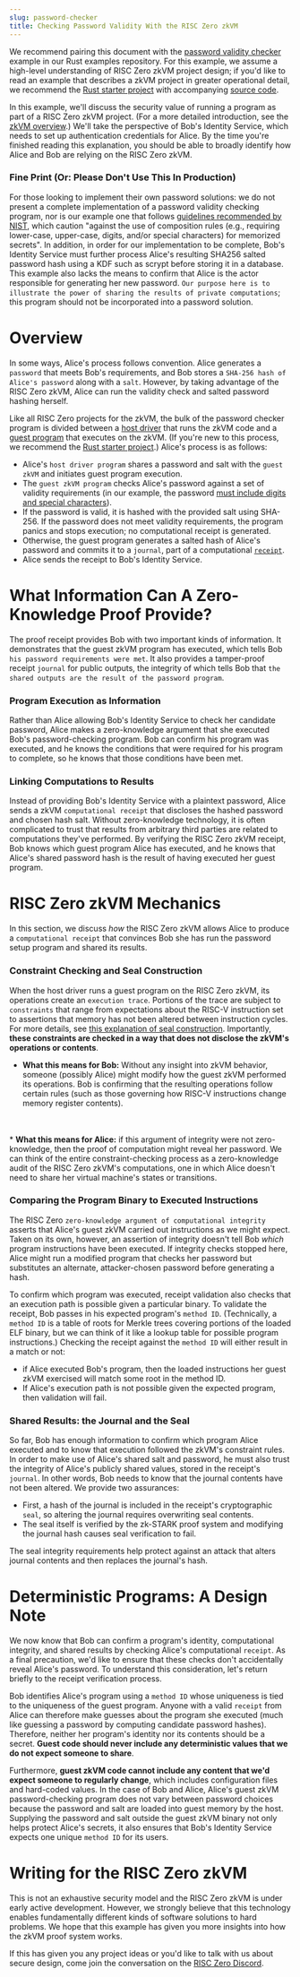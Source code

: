 ```yaml
---
slug: password-checker
title: Checking Password Validity With the RISC Zero zkVM
---
```


We recommend pairing this document with the [password validity checker](https://github.com/risc0/password_checker) example in our Rust examples repository. For this example, we assume a high-level understanding of RISC Zero zkVM project design; if you'd like to read an example that describes a zkVM project in greater operational detail, we recommend the [Rust starter project](../examples/rust_starter.md) with accompanying [source code](https://github.com/risc0/risc0-rust-starter).

In this example, we'll discuss the security value of running a program as part of a RISC Zero zkVM project. 
(For a more detailed introduction, see the [zkVM overview](http://risczero.com/docs/explainers/zkvm/zkvm_overview).)
We'll take the perspective of Bob's Identity Service, which needs to set up authentication credentials for Alice. By the time you're finished reading this explanation, you should be able to broadly identify how Alice and Bob are relying on the RISC Zero zkVM.

### Fine Print (Or: Please Don't Use This In Production)

For those looking to implement their own password solutions: we do not present a complete implementation of a password validity checking program, nor is our example one that follows [guidelines recommended by NIST](https://pages.nist.gov/800-63-FAQ/#q-b06), which caution "against the use of composition rules (e.g., requiring lower-case, upper-case, digits, and/or special characters) for memorized secrets". In addition, in order for our implementation to be complete, Bob's Identity Service must further process Alice's resulting SHA256 salted password hash using a KDF such as scrypt before storing it in a database. This example also lacks the means to confirm that Alice is the actor responsible for generating her new password. `Our purpose here is to illustrate the power of sharing the results of private computations`; this program should not be incorporated into a password solution.

# Overview

In some ways, Alice's process follows convention. Alice generates a `password` that meets Bob's requirements, and Bob stores a `SHA-256 hash of Alice's password` along with a `salt`. However, by taking advantage of the RISC Zero zkVM, Alice can run the validity check and salted password hashing herself.

Like all RISC Zero projects for the zkVM, the bulk of the password checker program is divided between a [host driver](https://github.com/risc0/password_checker/blob/main/starter/src/main.rs) that runs the zkVM code and a [guest program](https://github.com/risc0/password_checker/blob/main/methods/guest/src/bin/pw_checker.rs) that executes on the zkVM. (If you're new to this process, we recommend the [Rust starter project](../examples/rust_starter.md).) Alice's process is as follows:

* Alice's `host driver program` shares a password and salt with the `guest zkVM` and initiates guest program execution. 
* The `guest zkVM program` checks Alice's password against a set of validity requirements (in our example, the password [must include digits and special characters](#some-important-fine-print)).
* If the password is valid, it is hashed with the provided salt using SHA-256. If the password does not meet validity requirements, the program panics and stops execution; no computational receipt is generated.
* Otherwise, the guest program generates a salted hash of Alice's password and commits it to a `journal`, part of a computational [`receipt`](../explainers/proof-system/what_is_a_receipt.md).
* Alice sends the receipt to Bob's Identity Service.

# What Information Can A Zero-Knowledge Proof Provide?

The proof receipt provides Bob with two important kinds of information. It demonstrates that the guest zkVM program has executed, which tells Bob `his password requirements were met`. It also provides a tamper-proof receipt `journal` for public outputs, the integrity of which tells Bob that `the shared outputs are the result of the password program`.

### Program Execution as Information

Rather than Alice allowing Bob's Identity Service to check her candidate password, Alice makes a zero-knowledge argument that she executed Bob's password-checking program. Bob can confirm his program was executed, and he knows the conditions that were required for his program to complete, so he knows that those conditions have been met.

### Linking Computations to Results

Instead of providing Bob's Identity Service with a plaintext password, Alice sends a zkVM `computational receipt` that discloses the hashed password and chosen hash salt. Without zero-knowledge technology, it is often complicated to trust that results from arbitrary third parties are related to computations they've performed. By verifying the RISC Zero zkVM receipt, Bob knows which guest program Alice has executed, and he knows that Alice's shared password hash is the result of having executed her guest program.

# RISC Zero zkVM Mechanics

In this section, we discuss <i>how</i> the RISC Zero zkVM allows Alice to produce a `computational receipt` that convinces Bob she has run the password setup program and shared its results.

### Constraint Checking and Seal Construction

When the host driver runs a guest program on the RISC Zero zkVM, its operations create an `execution trace`. Portions of the trace are subject to `constraints` that range from expectations about the RISC-V instruction set to assertions that memory has not been altered between instruction cycles. For more details, see [this explanation of seal construction](../explainers/proof-system/constructing-a-seal.md). Importantly, <b>these constraints are checked in a way that does not disclose the zkVM's operations or contents</b>.

* <b>What this means for Bob:</b> Without any insight into zkVM behavior, someone (possibly Alice) might modify how the guest zkVM performed its operations. Bob is confirming that the resulting operations follow certain rules (such as those governing how RISC-V instructions change memory register contents).
<br/>
<br/>
* <b>What this means for Alice:</b> if this argument of integrity were not zero-knowledge, then the proof of computation might reveal her password. We can think of the entire constraint-checking process as a zero-knowledge audit of the RISC Zero zkVM's computations, one in which Alice doesn't need to share her virtual machine's states or transitions.

### Comparing the Program Binary to Executed Instructions

The RISC Zero `zero-knowledge argument of computational integrity` asserts that Alice's guest zkVM carried out instructions as we might expect. Taken on its own, however, an assertion of integrity doesn't tell Bob <i>which</i> program instructions have been executed. If integrity checks stopped here, Alice might run a modified program that checks her password but substitutes an alternate, attacker-chosen password before generating a hash.

To confirm which program was executed, receipt validation also checks that an execution path is possible given a particular binary. To validate the receipt, Bob passes in his expected program's `method ID`. (Technically, a `method ID` is a table of roots for Merkle trees covering portions of the loaded ELF binary, but we can think of it like a lookup table for possible program instructions.) Checking the receipt against the `method ID` will either result in a match or not:
* if Alice executed Bob's program, then the loaded instructions her guest zkVM exercised will match some root in the method ID.
* If Alice's execution path is not possible given the expected program, then validation will fail.

### Shared Results: the Journal and the Seal

So far, Bob has enough information to confirm which program Alice executed and to know that execution followed the zkVM's constraint rules. In order to make use of Alice's shared salt and password, he must also trust the integrity of Alice's publicly shared values, stored in the receipt's `journal`. In other words, Bob needs to know that the journal contents have not been altered. We provide two assurances:
* First, a hash of the journal is included in the receipt's cryptographic `seal`, so altering the journal requires overwriting seal contents. 
* The seal itself is verified by the zk-STARK proof system and modifying the journal hash causes seal verification to fail.

The seal integrity requirements help protect against an attack that alters journal contents and then replaces the journal's hash.

# Deterministic Programs: A Design Note

We now know that Bob can confirm a program's identity, computational integrity, and shared results by checking Alice's computational `receipt`. As a final precaution, we'd like to ensure that these checks don't accidentally reveal Alice's password. To understand this consideration, let's return briefly to the receipt verification process.

Bob identifies Alice's program using a `method ID` whose uniqueness is tied to the uniqueness of the guest program. Anyone with a valid `receipt` from Alice can therefore make guesses about the program she executed (much like guessing a password by computing candidate password hashes). Therefore, neither her program's identity nor its contents should be a secret. <b>Guest code should never include any deterministic values that we do not expect someone to share</b>.

Furthermore, <b>guest zkVM code cannot include any content that we'd expect someone to regularly change</b>, which includes configuration files and hard-coded values. In the case of Bob and Alice, Alice's guest zkVM password-checking program does not vary between password choices because the password and salt are loaded into guest memory by the host. Supplying the password and salt outside the guest zkVM binary not only helps protect Alice's secrets, it also ensures that Bob's Identity Service expects one unique `method ID` for its users.

# Writing for the RISC Zero zkVM

This is not an exhaustive security model and the RISC Zero zkVM is under early active development. However, we strongly believe that this technology enables fundamentally different kinds of software solutions to hard problems. We hope that this example has given you more insights into how the zkVM proof system works.

If this has given you any project ideas or you'd like to talk with us about secure design, come join the conversation on the [RISC Zero Discord](https://discord.gg/risczero).